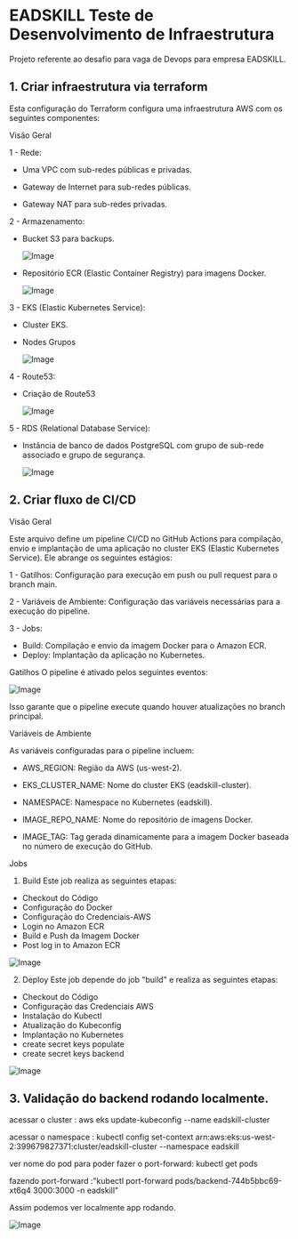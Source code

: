 # EADSKILL Teste de Desenvolvimento de Infraestrutura
Projeto referente ao desafio para vaga de Devops para empresa EADSKILL.


## 1. Criar infraestrutura via terraform

Esta configuração do Terraform configura uma infraestrutura AWS com os seguintes componentes:

Visão Geral

1 - Rede:

 - Uma VPC com sub-redes públicas e privadas.

 - Gateway de Internet para sub-redes públicas.

 - Gateway NAT para sub-redes privadas.

2 - Armazenamento:

 - Bucket S3 para backups.

   ![Image](https://github.com/user-attachments/assets/3768e789-72c4-4166-acce-9d54c64bdcdc)

 - Repositório ECR (Elastic Container Registry) para imagens Docker.

   ![Image](https://github.com/user-attachments/assets/ada8759a-9ec4-4202-a386-e082377fbe72)

3 - EKS (Elastic Kubernetes Service):

 - Cluster EKS.

 - Nodes Grupos
   
   ![Image](https://github.com/user-attachments/assets/c363ef11-29f6-4290-8f7b-e21a6c3be9fe)

4 - Route53:
  
  - Criação de Route53

    ![Image](https://github.com/user-attachments/assets/8bad22dd-bf67-44de-8931-b7e3d1d19217)

5 - RDS (Relational Database Service):

 - Instância de banco de dados PostgreSQL com grupo de sub-rede associado e grupo de segurança.

   ![Image](https://github.com/user-attachments/assets/f60195c3-e839-4353-bba7-2765efe8d4f7)


## 2. Criar fluxo de CI/CD

Visão Geral

Este arquivo define um pipeline CI/CD no GitHub Actions para compilação, envio e implantação de uma aplicação no cluster EKS (Elastic Kubernetes Service). Ele abrange os seguintes estágios:

1 - Gatilhos: Configuração para execução em push ou pull request para o branch main.

2 - Variáveis de Ambiente: Configuração das variáveis necessárias para a execução do pipeline.

3 - Jobs:
 - Build: Compilação e envio da imagem Docker para o Amazon ECR.
 - Deploy: Implantação da aplicação no Kubernetes.

 Gatilhos
O pipeline é ativado pelos seguintes eventos:

![Image](https://github.com/user-attachments/assets/6b829786-0813-4225-b243-8294e3654978)

Isso garante que o pipeline execute quando houver atualizações no branch principal.

Variáveis de Ambiente

As variáveis configuradas para o pipeline incluem:

 - AWS_REGION: Região da AWS (us-west-2).

 - EKS_CLUSTER_NAME: Nome do cluster EKS (eadskill-cluster).

 - NAMESPACE: Namespace no Kubernetes (eadskill).

 - IMAGE_REPO_NAME: Nome do repositório de imagens Docker.

 - IMAGE_TAG: Tag gerada dinamicamente para a imagem Docker baseada no número de execução do GitHub.

Jobs

1. Build
Este job realiza as seguintes etapas:

 - Checkout do Código
 - Configuração do Docker
 - Configuração do Credenciais-AWS
 - Login no Amazon ECR
 - Build e Push da Imagem Docker
 - Post log in to Amazon ECR

 ![Image](https://github.com/user-attachments/assets/e12c2e49-0d50-4fe8-9a05-47b2a3a0eab7) 

2. Deploy
Este job depende do job "build" e realiza as seguintes etapas:

 - Checkout do Código
 - Configuração das Credenciais AWS
 - Instalação do Kubectl
 - Atualização do Kubeconfig
 - Implantação no Kubernetes
 - create secret keys populate
 - create secret keys backend


 ![Image](https://github.com/user-attachments/assets/c2a88cf6-c7b0-40de-af0d-87b1aaaa9845)


## 3. Validação do backend rodando localmente.

acessar o cluster : aws eks update-kubeconfig --name eadskill-cluster

acessar o namespace : kubectl config set-context arn:aws:eks:us-west-2:399679827371:cluster/eadskill-cluster --namespace eadskill

ver nome do pod para poder fazer o port-forward: kubectl get pods

fazendo port-forward :"kubectl port-forward pods/backend-744b5bbc69-xt6q4 3000:3000 -n eadskill"

Assim podemos ver localmente app rodando.

![Image](https://github.com/user-attachments/assets/04405e04-5a7a-48b6-a4a8-aba7d1670969)









